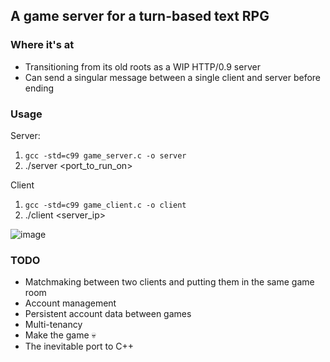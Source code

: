 ## A game server for a turn-based text RPG

### Where it's at
* Transitioning from its old roots as a WIP HTTP/0.9 server
* Can send a singular message between a single client and server before ending

### Usage
Server: 
1. `gcc -std=c99 game_server.c -o server`
2. ./server <port_to_run_on>

Client
1. `gcc -std=c99 game_client.c -o client`
2. ./client <server_ip> <port>

![image](https://github.com/user-attachments/assets/5f7a2953-a2a6-4a26-b6a9-ba12786ecaf6)

### TODO
* Matchmaking between two clients and putting them in the same game room
* Account management
* Persistent account data between games
* Multi-tenancy
* Make the game 💀
* The inevitable port to C++
